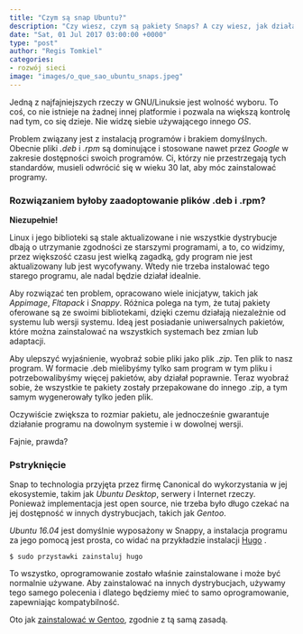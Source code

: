 ```yaml
---
title: "Czym są snap Ubuntu?"
description: "Czy wiesz, czym są pakiety Snaps? A czy wiesz, jak działają w systemie Linux?"
date: "Sat, 01 Jul 2017 03:00:00 +0000"
type: "post"
author: "Regis Tomkiel"
categories: 
- rozwój sieci
image: "images/o_que_sao_ubuntu_snaps.jpeg"
---
```


Jedną z najfajniejszych rzeczy w GNU/Linuksie jest wolność wyboru. To coś, co nie istnieje na żadnej innej platformie i pozwala na większą kontrolę nad tym, co się dzieje. Nie widzę siebie używającego innego *OS*.  

Problem związany jest z instalacją programów i brakiem domyślnych. Obecnie pliki *.deb* i *.rpm* są dominujące i stosowane nawet przez *Google* w zakresie dostępności swoich programów. Ci, którzy nie przestrzegają tych standardów, musieli odwrócić się w wieku 30 lat, aby móc zainstalować programy.


### Rozwiązaniem byłoby zaadoptowanie plików .deb i .rpm?


**Niezupełnie!**


Linux i jego biblioteki są stale aktualizowane i nie wszystkie dystrybucje dbają o utrzymanie zgodności ze starszymi programami, a to, co widzimy, przez większość czasu jest wielką zagadką, gdy program nie jest aktualizowany lub jest wycofywany. Wtedy nie trzeba instalować tego starego programu, ale nadal będzie działał idealnie.


Aby rozwiązać ten problem, opracowano wiele inicjatyw, takich jak *Appimage*, *Fltapack* i *Snappy*. Różnica polega na tym, że tutaj pakiety oferowane są ze swoimi bibliotekami, dzięki czemu działają niezależnie od systemu lub wersji systemu. Ideą jest posiadanie uniwersalnych pakietów, które można zainstalować na wszystkich systemach bez zmian lub adaptacji.


Aby ulepszyć wyjaśnienie, wyobraź sobie pliki jako plik *.zip*. Ten plik to nasz program. W formacie .deb mielibyśmy tylko sam program w tym pliku i potrzebowalibyśmy więcej pakietów, aby działał poprawnie. Teraz wyobraź sobie, że wszystkie te pakiety zostały przepakowane do innego .zip, a tym samym wygenerowały tylko jeden plik.  

Oczywiście zwiększa to rozmiar pakietu, ale jednocześnie gwarantuje działanie programu na dowolnym systemie i w dowolnej wersji.  

Fajnie, prawda?


### Pstryknięcie


Snap to technologia przyjęta przez firmę Canonical do wykorzystania w jej ekosystemie, takim jak *Ubuntu Desktop*, serwery i Internet rzeczy. Ponieważ implementacja jest open source, nie trzeba było długo czekać na jej dostępność w innych dystrybucjach, takich jak *Gentoo*.  

*Ubuntu 16.04* jest domyślnie wyposażony w Snappy, a instalacja programu za jego pomocą jest prosta, co widać na przykładzie instalacji [Hugo](# "Jak zainstalować Hugo") .


`$ sudo przystawki zainstaluj hugo`


To wszystko, oprogramowanie zostało właśnie zainstalowane i może być normalnie używane. Aby zainstalować na innych dystrybucjach, używamy tego samego polecenia i dlatego będziemy mieć to samo oprogramowanie, zapewniając kompatybilność.


Oto jak [zainstalować w Gentoo](# "Jak zainstalować snapy w Gentoo"), zgodnie z tą samą zasadą.

